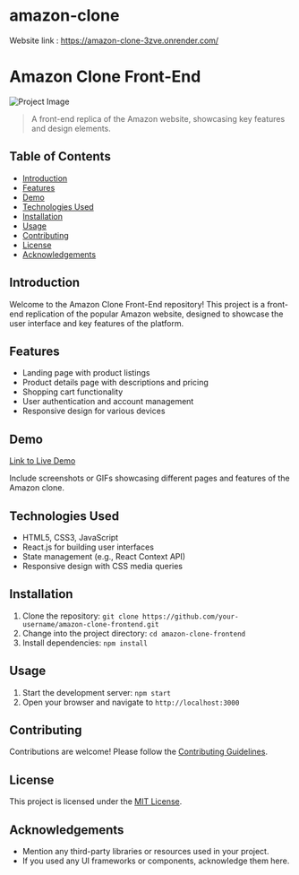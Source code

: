 # amazon-clone

Website link : <link>https://amazon-clone-3zve.onrender.com/<link>
# Amazon Clone Front-End

![Project Image](url_to_project_image.png)

> A front-end replica of the Amazon website, showcasing key features and design elements.

## Table of Contents

- [Introduction](#introduction)
- [Features](#features)
- [Demo](#demo)
- [Technologies Used](#technologies-used)
- [Installation](#installation)
- [Usage](#usage)
- [Contributing](#contributing)
- [License](#license)
- [Acknowledgements](#acknowledgements)

## Introduction

Welcome to the Amazon Clone Front-End repository! This project is a front-end replication of the popular Amazon website, designed to showcase the user interface and key features of the platform.

## Features

- Landing page with product listings
- Product details page with descriptions and pricing
- Shopping cart functionality
- User authentication and account management
- Responsive design for various devices

## Demo

[Link to Live Demo](https://your-demo-url.com)

Include screenshots or GIFs showcasing different pages and features of the Amazon clone.

## Technologies Used

- HTML5, CSS3, JavaScript
- React.js for building user interfaces
- State management (e.g., React Context API)
- Responsive design with CSS media queries

## Installation

1. Clone the repository: `git clone https://github.com/your-username/amazon-clone-frontend.git`
2. Change into the project directory: `cd amazon-clone-frontend`
3. Install dependencies: `npm install`

## Usage

1. Start the development server: `npm start`
2. Open your browser and navigate to `http://localhost:3000`

## Contributing

Contributions are welcome! Please follow the [Contributing Guidelines](CONTRIBUTING.md).

## License

This project is licensed under the [MIT License](LICENSE).

## Acknowledgements

- Mention any third-party libraries or resources used in your project.
- If you used any UI frameworks or components, acknowledge them here.


